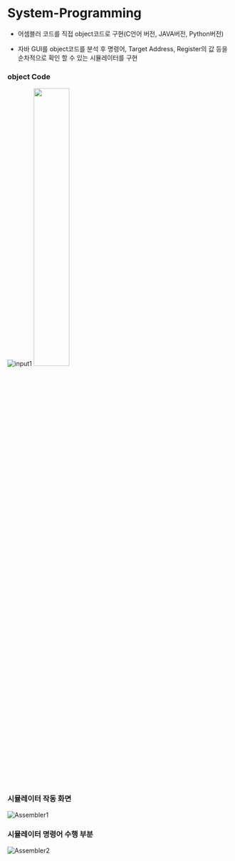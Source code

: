 # System-Programming

* 어셈블러 코드를 직접 object코드로 구현(C언어 버전, JAVA버전, Python버전)

* 자바 GUI를  object코드를 분석 후 명령어, Target Address, Register의 값 등을 순차적으로 확인 할 수 있는 시뮬레이터를 구현

### object Code
![input1](https://user-images.githubusercontent.com/51118441/91872107-75a06080-ecb2-11ea-8b30-ffb6b931b183.PNG)
<img src="https://user-images.githubusercontent.com/51118441/91872107-75a06080-ecb2-11ea-8b30-ffb6b931b183.PNG" width="40%">

### 시뮬레이터 작동 화면
![Assembler1](https://user-images.githubusercontent.com/51118441/91872111-76d18d80-ecb2-11ea-9916-ba0a03f6d094.PNG)

### 시뮬레이터 명령어 수행 부분
![Assembler2](https://user-images.githubusercontent.com/51118441/91872118-7933e780-ecb2-11ea-97d3-2420ae3f9175.PNG)
